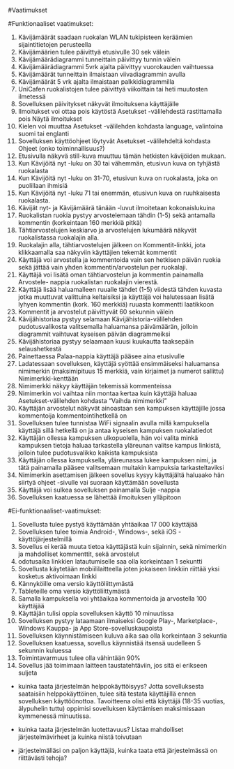 #Vaatimukset

#Funktionaaliset vaatimukset:

1. Kävijämäärät saadaan ruokalan WLAN tukipisteen keräämien sijaintitietojen perusteella
2. Kävijämäärien tulee päivittyä etusivulle 30 sek välein
3. Kävijämäärädiagrammi tunneittain päivittyy tunnin välein
4. Kävijämäärädiagrammi 5vrk ajalta päivittyy vuorokauden vaihtuessa
5. Kävijämäärät tunneittain ilmaistaan viivadiagrammin avulla
6. Kävijämäärät 5 vrk ajalta ilmaistaan palkkidiagrammilla
7. UniCafen ruokalistojen tulee päivittyä viikoittain tai heti muutosten ilmetessä
8. Sovelluksen päivitykset näkyvät ilmoituksena käyttäjälle
9. Ilmoitukset voi ottaa pois käytöstä Asetukset -välilehdestä rastittamalla pois Näytä ilmoitukset
10. Kielen voi muuttaa Asetukset -välilehden kohdasta language, valintoina suomi tai englanti
11. Sovelluksen käyttöohjeet  löytyvät Asetukset -välilehdeltä kohdasta Ohjeet (onko toiminnallisuus?)
12. Etusivulla näkyvä still-kuva muuttuu tämän hetkisten kävijöiden mukaan.
13. Kun Kävijöitä nyt -luku on 30 tai vähemmän, etusivun kuva on tyhjästä ruokalasta
14. Kun Kävijöitä nyt -luku on 31-70, etusivun kuva on ruokalasta, joka on puolillaan ihmisiä
15. Kun Kävijöitä nyt -luku 71 tai enemmän, etusivun kuva on ruuhkaisesta ruokalasta.
15. Kävijät nyt- ja Kävijämäärä tänään -luvut ilmoitetaan kokonaislukuina
16. Ruokalistan ruokia pystyy arvostelemaan tähdin (1-5) sekä antamalla kommentin 
     (korkeintaan 160 merkkiä pitkä)
17. Tähtiarvostelujen keskiarvo ja arvostelujen lukumäärä näkyvät ruokalistassa ruokalajin alla.
18. Ruokalajin alla, tähtiarvostelujen jälkeen on Kommentit-linkki, jota klikkaamalla saa näkyviin
       käyttäjien tekemät kommentit
19. Käyttäjä voi arvostella ja kommentoida vain sen hetkisen päivän ruokia sekä jättää vain yhden kommentin/arvostelun per ruokalaji.
20. Käyttäjä voi lisätä oman tähtiarvostelun ja kommentin painamalla Arvostele- nappia ruokalistan ruokalajin vierestä.
21. Käyttäjä lisää haluamalleen ruualle tähdet (1-5) viidestä tähden kuvasta jotka muuttuvat valittuina
      keltaisiksi ja käyttäjä voi halutessaan lisätä lyhyen kommentin (kork. 160 merkkiä)  ruuasta
      kommentti laatikkoon
22. Kommentit ja arvostelut päivittyvät 60 sekunnin välein
23. Kävijähistoriaa pystyy selamaan Kävijähistoria-välilehden pudotusvalikosta valitsemalla
      haluamansa päivämäärän, jolloin diagrammit vaihtuvat kyseisen päivän diagrammeiksi
24. Kävijähistoriaa pystyy selaamaan kuusi kuukautta taaksepäin selaushetkestä
25.  Painettaessa Palaa-nappia käyttäjä pääsee aina etusivulle
26. Ladatessaan sovelluksen, käyttäjä syöttää ensimmäiseksi haluamansa nimimerkin (maksimipituus
      15 merkkiä, vain kirjaimet ja numerot sallittu) Nimimerkki-kenttään
27. Nimimerkki näkyy käyttäjän tekemissä kommenteissa
28. Nimimerkin voi vaihtaa niin montaa kertaa kuin käyttäjä haluaa Asetukset-välilehden kohdasta
     “Vaihda nimimerkki”
29. Käyttäjän arvostelut näkyvät ainoastaan sen kampuksen käyttäjille jossa kommentoija
       kommentointihetkellä on
30. Sovelluksen tulee tunnistaa WiFi signaalin avulla millä kampuksella käyttäjä sillä hetkellä on ja
       antaa kyseisen kampuksen ruokalatiedot
31. Käyttäjän ollessa kampuksen ulkopuolella,  hän voi valita minkä kampuksen tietoja haluaa
       tarkastella yläreunan valitse kampus linkistä, jolloin tulee pudotusvalikko kaikista kampuksista
32. Käyttäjän ollessa kampuksella, yläreunassa lukee kampuksen nimi, ja tätä painamalla pääsee
      valitsemaan muitakin kampuksia tarkasteltaviksi
33. Nimimerkin asettamisen jälkeen sovellus kysyy käyttäjältä haluaako hän siirtyä ohjeet -sivulle vai
      suoraan käyttämään sovellusta
34. Käyttäjä voi sulkea sovelluksen painamalla Sulje -nappia
35. Sovelluksen kaatuessa se lähettää ilmoituksen ylläpitoon
 


 
#Ei-funktionaaliset-vaatimukset:

1. Sovellusta tulee pystyä käyttämään yhtäaikaa 17 000 käyttäjää
2. Sovelluksen tulee toimia Android-, Windows-, sekä iOS -käyttöjärjestelmillä
3. Sovellus ei kerää muuta tietoa käyttäjästä kuin sijainnin, sekä nimimerkin ja mahdolliset
    kommenttit, sekä arvostelut
4. odotusaika linkkien latautumiselle saa olla korkeintaan 1 sekuntti
5. Sovellusta käytetään mobiililaitteella joten jokaiseen linkkiin riittää yksi kosketus aktivoimaan linkki
6. Kännyköille oma versio käyttöliittymästä
7. Tableteille oma versio käyttöliittymästä
8. Samalla kampuksella voi yhtäaikaa kommentoida ja arvostella 100 käyttäjää
9. Käyttäjän tulisi oppia sovelluksen käyttö 10 minuutissa
10. Sovelluksen pystyy lataamaan ilmaiseksi Google Play-, Marketplace-, Windows Kauppa- ja App
    Store-sovelluskaupoista
11. Sovelluksen käynnistämiseen kuluva aika saa olla korkeintaan 3 sekuntia
12. Sovelluksen kaatuessa, sovellus käynnistää itsensä uudelleen 5 sekunnin kuluessa
13. Toimintavarmuus tulee olla vähintään 90%
14. Sovellus jää toimimaan laitteen taustatehtäviin, jos sitä ei erikseen suljeta




* kuinka taata järjestelmän helppokäyttöisyys?
Jotta sovelluksesta saataisiin helppokäyttöinen, tulee sitä testata käyttäjillä ennen sovelluksen käyttöönottoa. 
Tavoitteena olisi että käyttäjä (18-35 vuotias, älypuhelin tuttu) oppimisi sovelluksen käyttämisen maksimissaan kymmenessä minuutissa.

* kuinka taata järjestelmän luotettavuus? Listaa mahdolliset 
järjestelmävirheet ja kuinka niistä toivutaan



* järjestelmälläsi on paljon käyttäjiä, kuinka taata että 
järjestelmässä on riittävästi tehoja? 
